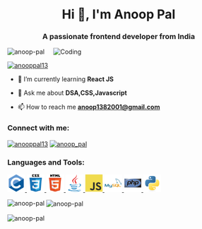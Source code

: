 <h1 align="center">Hi 👋, I'm Anoop Pal</h1>
<h3 align="center">A passionate frontend developer from India</h3>
<img align="right" alt="Coding" width="400" src="https://cdn.dribbble.com/users/1162077/screenshots/3848914/programmer.gif">

<p align="left"> <img src="https://komarev.com/ghpvc/?username=anoop-pal&label=Profile%20views&color=0e75b6&style=flat" alt="anoop-pal" /> </p>

<p align="left"> <a href="https://twitter.com/anooppal13" target="blank"><img src="https://img.shields.io/twitter/follow/anooppal13?logo=twitter&style=for-the-badge" alt="anooppal13" /></a> </p>

- 🌱 I’m currently learning **React JS**

- 💬 Ask me about **DSA,CSS,Javascript**

- 📫 How to reach me **anoop1382001@gmail.com**

<h3 align="left">Connect with me:</h3>
<p align="left">
<a href="https://twitter.com/anooppal13" target="blank"><img align="center" src="https://raw.githubusercontent.com/rahuldkjain/github-profile-readme-generator/master/src/images/icons/Social/twitter.svg" alt="anooppal13" height="30" width="40" /></a>
<a href="https://www.leetcode.com/anoop_pal" target="blank"><img align="center" src="https://raw.githubusercontent.com/rahuldkjain/github-profile-readme-generator/master/src/images/icons/Social/leet-code.svg" alt="anoop_pal" height="30" width="40" /></a>
</p>

<h3 align="left">Languages and Tools:</h3>
<p align="left"> <a href="https://www.cprogramming.com/" target="_blank" rel="noreferrer"> <img src="https://raw.githubusercontent.com/devicons/devicon/master/icons/c/c-original.svg" alt="c" width="40" height="40"/> </a> <a href="https://www.w3schools.com/css/" target="_blank" rel="noreferrer"> <img src="https://raw.githubusercontent.com/devicons/devicon/master/icons/css3/css3-original-wordmark.svg" alt="css3" width="40" height="40"/> </a> <a href="https://www.w3.org/html/" target="_blank" rel="noreferrer"> <img src="https://raw.githubusercontent.com/devicons/devicon/master/icons/html5/html5-original-wordmark.svg" alt="html5" width="40" height="40"/> </a> <a href="https://www.java.com" target="_blank" rel="noreferrer"> <img src="https://raw.githubusercontent.com/devicons/devicon/master/icons/java/java-original.svg" alt="java" width="40" height="40"/> </a> <a href="https://developer.mozilla.org/en-US/docs/Web/JavaScript" target="_blank" rel="noreferrer"> <img src="https://raw.githubusercontent.com/devicons/devicon/master/icons/javascript/javascript-original.svg" alt="javascript" width="40" height="40"/> </a> <a href="https://www.mysql.com/" target="_blank" rel="noreferrer"> <img src="https://raw.githubusercontent.com/devicons/devicon/master/icons/mysql/mysql-original-wordmark.svg" alt="mysql" width="40" height="40"/> </a> <a href="https://www.php.net" target="_blank" rel="noreferrer"> <img src="https://raw.githubusercontent.com/devicons/devicon/master/icons/php/php-original.svg" alt="php" width="40" height="40"/> </a> <a href="https://www.python.org" target="_blank" rel="noreferrer"> <img src="https://raw.githubusercontent.com/devicons/devicon/master/icons/python/python-original.svg" alt="python" width="40" height="40"/> </a> </p>

<p><img align="left" src="https://github-readme-stats.vercel.app/api/top-langs?username=anoop-pal&show_icons=true&locale=en&layout=compact" alt="anoop-pal" /></p>

<p>&nbsp;<img align="center" src="https://github-readme-stats.vercel.app/api?username=anoop-pal&show_icons=true&locale=en" alt="anoop-pal" /></p>

<p><img align="center" src="https://github-readme-streak-stats.herokuapp.com/?user=anoop-pal&" alt="anoop-pal" /></p>

